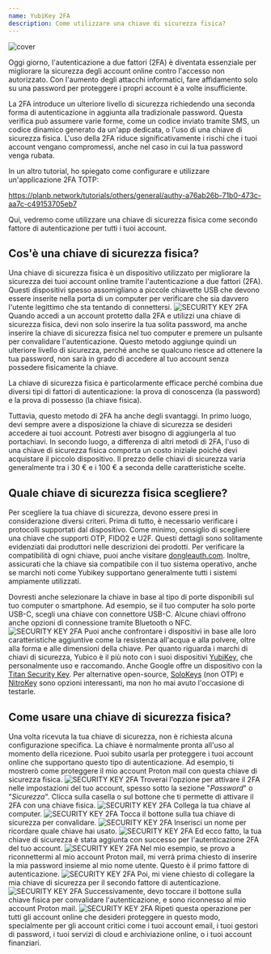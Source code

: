 ```yaml
---
name: YubiKey 2FA
description: Come utilizzare una chiave di sicurezza fisica?
---
```

![cover](assets/cover.webp)

Oggi giorno, l'autenticazione a due fattori (2FA) è diventata essenziale per migliorare la sicurezza degli account online contro l'accesso non autorizzato. Con l'aumento degli attacchi informatici, fare affidamento solo su una password per proteggere i propri account è a volte insufficiente.

La 2FA introduce un ulteriore livello di sicurezza richiedendo una seconda forma di autenticazione in aggiunta alla tradizionale password. Questa verifica può assumere varie forme, come un codice inviato tramite SMS, un codice dinamico generato da un'app dedicata, o l'uso di una chiave di sicurezza fisica. L'uso della 2FA riduce significativamente i rischi che i tuoi account vengano compromessi, anche nel caso in cui la tua password venga rubata.

In un altro tutorial, ho spiegato come configurare e utilizzare un'applicazione 2FA TOTP:

https://planb.network/tutorials/others/general/authy-a76ab26b-71b0-473c-aa7c-c49153705eb7

Qui, vedremo come utilizzare una chiave di sicurezza fisica come secondo fattore di autenticazione per tutti i tuoi account.

## Cos'è una chiave di sicurezza fisica?

Una chiave di sicurezza fisica è un dispositivo utilizzato per migliorare la sicurezza dei tuoi account online tramite l'autenticazione a due fattori (2FA). Questi dispositivi spesso assomigliano a piccole chiavette USB che devono essere inserite nella porta di un computer per verificare che sia davvero l'utente legittimo che sta tentando di connettersi.
![SECURITY KEY 2FA](assets/notext/01.webp)
Quando accedi a un account protetto dalla 2FA e utilizzi una chiave di sicurezza fisica, devi non solo inserire la tua solita password, ma anche inserire la chiave di sicurezza fisica nel tuo computer e premere un pulsante per convalidare l'autenticazione. Questo metodo aggiunge quindi un ulteriore livello di sicurezza, perché anche se qualcuno riesce ad ottenere la tua password, non sarà in grado di accedere al tuo account senza possedere fisicamente la chiave.

La chiave di sicurezza fisica è particolarmente efficace perché combina due diversi tipi di fattori di autenticazione: la prova di conoscenza (la password) e la prova di possesso (la chiave fisica).

Tuttavia, questo metodo di 2FA ha anche degli svantaggi. In primo luogo, devi sempre avere a disposizione la chiave di sicurezza se desideri accedere ai tuoi account. Potresti aver bisogno di aggiungerla al tuo portachiavi. In secondo luogo, a differenza di altri metodi di 2FA, l'uso di una chiave di sicurezza fisica comporta un costo iniziale poiché devi acquistare il piccolo dispositivo. Il prezzo delle chiavi di sicurezza varia generalmente tra i 30 € e i 100 € a seconda delle caratteristiche scelte.

## Quale chiave di sicurezza fisica scegliere?

Per scegliere la tua chiave di sicurezza, devono essere presi in considerazione diversi criteri.
Prima di tutto, è necessario verificare i protocolli supportati dal dispositivo. Come minimo, consiglio di scegliere una chiave che supporti OTP, FIDO2 e U2F. Questi dettagli sono solitamente evidenziati dai produttori nelle descrizioni dei prodotti. Per verificare la compatibilità di ogni chiave, puoi anche visitare [dongleauth.com](https://www.dongleauth.com/dongles/).
Inoltre, assicurati che la chiave sia compatibile con il tuo sistema operativo, anche se marchi noti come Yubikey supportano generalmente tutti i sistemi ampiamente utilizzati.

Dovresti anche selezionare la chiave in base al tipo di porte disponibili sul tuo computer o smartphone. Ad esempio, se il tuo computer ha solo porte USB-C, scegli una chiave con connettore USB-C. Alcune chiavi offrono anche opzioni di connessione tramite Bluetooth o NFC.
![SECURITY KEY 2FA](assets/notext/02.webp)
Puoi anche confrontare i dispositivi in base alle loro caratteristiche aggiuntive come la resistenza all'acqua e alla polvere, oltre alla forma e alle dimensioni della chiave.
Per quanto riguarda i marchi di chiavi di sicurezza, Yubico è il più noto con i suoi dispositivi [YubiKey](https://www.yubico.com/), che personalmente uso e raccomando. Anche Google offre un dispositivo con la [Titan Security Key](https://store.google.com/fr/product/titan_security_key). Per alternative open-source, [SoloKeys](https://solokeys.com/) (non OTP) e [NitroKey](https://www.nitrokey.com/products/nitrokeys) sono opzioni interessanti, ma non ho mai avuto l'occasione di testarle.
## Come usare una chiave di sicurezza fisica?

Una volta ricevuta la tua chiave di sicurezza, non è richiesta alcuna configurazione specifica. La chiave è normalmente pronta all'uso al momento della ricezione. Puoi subito usarla per proteggere i tuoi account online che supportano questo tipo di autenticazione. Ad esempio, ti mostrerò come proteggere il mio account Proton mail con questa chiave di sicurezza fisica.
![SECURITY KEY 2FA](assets/notext/03.webp)
Troverai l'opzione per attivare il 2FA nelle impostazioni del tuo account, spesso sotto la sezione "*Password*" o "*Sicurezza*". Clicca sulla casella o sul bottone che ti permette di attivare il 2FA con una chiave fisica.
![SECURITY KEY 2FA](assets/notext/04.webp)
Collega la tua chiave al computer.
![SECURITY KEY 2FA](assets/notext/05.webp)
Tocca il bottone sulla tua chiave di sicurezza per convalidare.
![SECURITY KEY 2FA](assets/notext/06.webp)
Inserisci un nome per ricordare quale chiave hai usato.
![SECURITY KEY 2FA](assets/notext/07.webp)
Ed ecco fatto, la tua chiave di sicurezza è stata aggiunta con successo per l'autenticazione 2FA del tuo account.
![SECURITY KEY 2FA](assets/notext/08.webp)
Nel mio esempio, se provo a riconnettermi al mio account Proton mail, mi verrà prima chiesto di inserire la mia password insieme al mio nome utente. Questo è il primo fattore di autenticazione.
![SECURITY KEY 2FA](assets/notext/09.webp)
Poi, mi viene chiesto di collegare la mia chiave di sicurezza per il secondo fattore di autenticazione.
![SECURITY KEY 2FA](assets/notext/10.webp)
Successivamente, devo toccare il bottone sulla chiave fisica per convalidare l'autenticazione, e sono riconnesso al mio account Proton mail.
![SECURITY KEY 2FA](assets/notext/11.webp)
Ripeti questa operazione per tutti gli account online che desideri proteggere in questo modo, specialmente per gli account critici come i tuoi account email, i tuoi gestori di password, i tuoi servizi di cloud e archiviazione online, o i tuoi account finanziari.